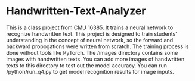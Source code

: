 # Handwritten-Text-Analyzer
This is a class project from CMU 16385. It trains a neural network to recognize handwritten text.
This project is designed to train students' understanding in the concept of neural network, so the
forward and backward propogations were written from scratch. The training process is done without
tools like PyTorch.
The /images directory contains some images with handwritten texts. You can add more images of handwritten texts
to this directory to test out the model accuracy.
You can run /python/run_q4.py to get model recognition results for image inputs.
